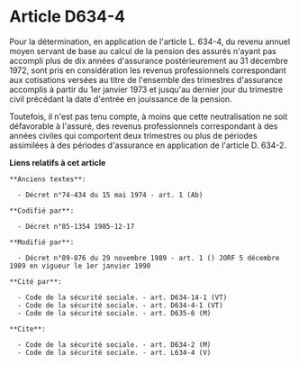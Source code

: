 # Article D634-4

Pour la détermination, en application de l'article L. 634-4, du revenu annuel moyen servant de base au calcul de la pension
des assurés n'ayant pas accompli plus de dix années d'assurance postérieurement au 31 décembre 1972, sont pris en
considération les revenus professionnels correspondant aux cotisations versées au titre de l'ensemble des trimestres
d'assurance accomplis à partir du 1er janvier 1973 et jusqu'au dernier jour du trimestre civil précédant la date d'entrée en
jouissance de la pension.

Toutefois, il n'est pas tenu compte, à moins que cette neutralisation ne soit défavorable à l'assuré, des revenus
professionnels correspondant à des années civiles qui comportent deux trimestres ou plus de périodes assimilées à des
périodes d'assurance en application de l'article D. 634-2.

**Liens relatifs à cet article**

	**Anciens textes**:

	  - Décret n°74-434 du 15 mai 1974 - art. 1 (Ab)

	**Codifié par**:

	  - Décret n°85-1354 1985-12-17

	**Modifié par**:

	  - Décret n°89-876 du 29 novembre 1989 - art. 1 () JORF 5 décembre 1989 en vigueur le 1er janvier 1990

	**Cité par**:

	  - Code de la sécurité sociale. - art. D634-14-1 (VT)
	  - Code de la sécurité sociale. - art. D634-4-1 (VT)
	  - Code de la sécurité sociale. - art. D635-6 (M)

	**Cite**:

	  - Code de la sécurité sociale. - art. D634-2 (M)
	  - Code de la sécurité sociale. - art. L634-4 (V)
